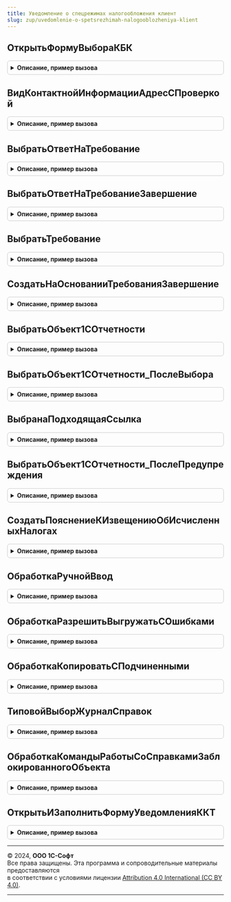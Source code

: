 ```yaml
---
title: Уведомление о спецрежимах налогообложения клиент
slug: zup/uvedomlenie-o-spetsrezhimah-nalogooblozheniya-klient
---
```



## ОткрытьФормуВыбораКБК
<details style="margin: 1em 0; padding: 0.5em; border: 1px solid #ccc; border-radius: 6px;">

<summary style="font-weight: bold; cursor: pointer;">Описание, пример вызова</summary>

```bsl

Процедура ОткрытьФормуВыбораКБК(Форма, Область, ЕстьМногостраничность, СтандартнаяОбработка, ОповещениеОВыборе = Неопределено) Экспорт
```

Пример вызова
```bsl
УведомлениеОСпецрежимахНалогообложенияКлиент.ОткрытьФормуВыбораКБК(Форма, Область, ЕстьМногостраничность, СтандартнаяОбработка, ОповещениеОВыборе);
```
</details>

## ВидКонтактнойИнформацииАдресСПроверкой
<details style="margin: 1em 0; padding: 0.5em; border: 1px solid #ccc; border-radius: 6px;">

<summary style="font-weight: bold; cursor: pointer;">Описание, пример вызова</summary>

```bsl

Функция ВидКонтактнойИнформацииАдресСПроверкой() Экспорт
```

Пример вызова
```bsl
Результат = УведомлениеОСпецрежимахНалогообложенияКлиент.ВидКонтактнойИнформацииАдресСПроверкой() 
```
</details>

## ВыбратьОтветНаТребование
<details style="margin: 1em 0; padding: 0.5em; border: 1px solid #ccc; border-radius: 6px;">

<summary style="font-weight: bold; cursor: pointer;">Описание, пример вызова</summary>

```bsl

Процедура ВыбратьОтветНаТребование(Форма) Экспорт
```

Пример вызова
```bsl
УведомлениеОСпецрежимахНалогообложенияКлиент.ВыбратьОтветНаТребование(Форма) 
```
</details>

## ВыбратьОтветНаТребованиеЗавершение
<details style="margin: 1em 0; padding: 0.5em; border: 1px solid #ccc; border-radius: 6px;">

<summary style="font-weight: bold; cursor: pointer;">Описание, пример вызова</summary>

```bsl

Процедура ВыбратьОтветНаТребованиеЗавершение(ОтветНаТребование, Форма) Экспорт
```

Пример вызова
```bsl
УведомлениеОСпецрежимахНалогообложенияКлиент.ВыбратьОтветНаТребованиеЗавершение(ОтветНаТребование, Форма) 
```
</details>

## ВыбратьТребование
<details style="margin: 1em 0; padding: 0.5em; border: 1px solid #ccc; border-radius: 6px;">

<summary style="font-weight: bold; cursor: pointer;">Описание, пример вызова</summary>

```bsl

Процедура ВыбратьТребование(Форма) Экспорт
```

Пример вызова
```bsl
УведомлениеОСпецрежимахНалогообложенияКлиент.ВыбратьТребование(Форма) 
```
</details>

## СоздатьНаОснованииТребованияЗавершение
<details style="margin: 1em 0; padding: 0.5em; border: 1px solid #ccc; border-radius: 6px;">

<summary style="font-weight: bold; cursor: pointer;">Описание, пример вызова</summary>

```bsl

Процедура СоздатьНаОснованииТребованияЗавершение(Требование, Форма) Экспорт
```

Пример вызова
```bsl
УведомлениеОСпецрежимахНалогообложенияКлиент.СоздатьНаОснованииТребованияЗавершение(Требование, Форма) 
```
</details>

## ВыбратьОбъект1СОтчетности
<details style="margin: 1em 0; padding: 0.5em; border: 1px solid #ccc; border-radius: 6px;">

<summary style="font-weight: bold; cursor: pointer;">Описание, пример вызова</summary>

```bsl

Процедура ВыбратьОбъект1СОтчетности(ВыполняемоеОповещение, Форма, Раздел) Экспорт
```

Пример вызова
```bsl
УведомлениеОСпецрежимахНалогообложенияКлиент.ВыбратьОбъект1СОтчетности(ВыполняемоеОповещение, Форма, Раздел) 
```
</details>

## ВыбратьОбъект1СОтчетности_ПослеВыбора
<details style="margin: 1em 0; padding: 0.5em; border: 1px solid #ccc; border-radius: 6px;">

<summary style="font-weight: bold; cursor: pointer;">Описание, пример вызова</summary>

```bsl

Процедура ВыбратьОбъект1СОтчетности_ПослеВыбора(ВыбранныйОбъект, ВходящийКонтекст) Экспорт
```

Пример вызова
```bsl
УведомлениеОСпецрежимахНалогообложенияКлиент.ВыбратьОбъект1СОтчетности_ПослеВыбора(ВыбранныйОбъект, ВходящийКонтекст) 
```
</details>

## ВыбранаПодходящаяСсылка
<details style="margin: 1em 0; padding: 0.5em; border: 1px solid #ccc; border-radius: 6px;">

<summary style="font-weight: bold; cursor: pointer;">Описание, пример вызова</summary>

```bsl

Функция ВыбранаПодходящаяСсылка(ВыбранныйОбъект, ВходящийКонтекст) Экспорт
```

Пример вызова
```bsl
Результат = УведомлениеОСпецрежимахНалогообложенияКлиент.ВыбранаПодходящаяСсылка(ВыбранныйОбъект, ВходящийКонтекст));
```
</details>

## ВыбратьОбъект1СОтчетности_ПослеПредупреждения
<details style="margin: 1em 0; padding: 0.5em; border: 1px solid #ccc; border-radius: 6px;">

<summary style="font-weight: bold; cursor: pointer;">Описание, пример вызова</summary>

```bsl

Процедура ВыбратьОбъект1СОтчетности_ПослеПредупреждения(ВходящийКонтекст) Экспорт
```

Пример вызова
```bsl
УведомлениеОСпецрежимахНалогообложенияКлиент.ВыбратьОбъект1СОтчетности_ПослеПредупреждения(ВходящийКонтекст) 
```
</details>

## СоздатьПояснениеКИзвещениюОбИсчисленныхНалогах
<details style="margin: 1em 0; padding: 0.5em; border: 1px solid #ccc; border-radius: 6px;">

<summary style="font-weight: bold; cursor: pointer;">Описание, пример вызова</summary>

```bsl

Процедура СоздатьПояснениеКИзвещениюОбИсчисленныхНалогах(Форма, Ссылка) Экспорт
```

Пример вызова
```bsl
УведомлениеОСпецрежимахНалогообложенияКлиент.СоздатьПояснениеКИзвещениюОбИсчисленныхНалогах(Форма, Ссылка) 
```
</details>

## ОбработкаРучнойВвод
<details style="margin: 1em 0; padding: 0.5em; border: 1px solid #ccc; border-radius: 6px;">

<summary style="font-weight: bold; cursor: pointer;">Описание, пример вызова</summary>

```bsl

Процедура ОбработкаРучнойВвод(Форма) Экспорт
```

Пример вызова
```bsl
УведомлениеОСпецрежимахНалогообложенияКлиент.ОбработкаРучнойВвод(Форма) 
```
</details>

## ОбработкаРазрешитьВыгружатьСОшибками
<details style="margin: 1em 0; padding: 0.5em; border: 1px solid #ccc; border-radius: 6px;">

<summary style="font-weight: bold; cursor: pointer;">Описание, пример вызова</summary>

```bsl

Процедура ОбработкаРазрешитьВыгружатьСОшибками(Форма) Экспорт
```

Пример вызова
```bsl
УведомлениеОСпецрежимахНалогообложенияКлиент.ОбработкаРазрешитьВыгружатьСОшибками(Форма) 
```
</details>

## ОбработкаКопироватьСПодчиненными
<details style="margin: 1em 0; padding: 0.5em; border: 1px solid #ccc; border-radius: 6px;">

<summary style="font-weight: bold; cursor: pointer;">Описание, пример вызова</summary>

```bsl

Процедура ОбработкаКопироватьСПодчиненными(Форма) Экспорт
```

Пример вызова
```bsl
УведомлениеОСпецрежимахНалогообложенияКлиент.ОбработкаКопироватьСПодчиненными(Форма) 
```
</details>

## ТиповойВыборЖурналСправок
<details style="margin: 1em 0; padding: 0.5em; border: 1px solid #ccc; border-radius: 6px;">

<summary style="font-weight: bold; cursor: pointer;">Описание, пример вызова</summary>

```bsl

Функция ТиповойВыборЖурналСправок(Форма, Область, СтандартнаяОбработка) Экспорт
```

Пример вызова
```bsl
Результат = УведомлениеОСпецрежимахНалогообложенияКлиент.ТиповойВыборЖурналСправок(Форма, Область, СтандартнаяОбработка) 
```
</details>

## ОбработкаКомандыРаботыСоСправкамиЗаблокированногоОбъекта
<details style="margin: 1em 0; padding: 0.5em; border: 1px solid #ccc; border-radius: 6px;">

<summary style="font-weight: bold; cursor: pointer;">Описание, пример вызова</summary>

```bsl

Процедура ОбработкаКомандыРаботыСоСправкамиЗаблокированногоОбъекта(Команда, Форма) Экспорт
```

Пример вызова
```bsl
УведомлениеОСпецрежимахНалогообложенияКлиент.ОбработкаКомандыРаботыСоСправкамиЗаблокированногоОбъекта(Команда, Форма) 
```
</details>

## ОткрытьИЗаполнитьФормуУведомленияККТ
<details style="margin: 1em 0; padding: 0.5em; border: 1px solid #ccc; border-radius: 6px;">

<summary style="font-weight: bold; cursor: pointer;">Описание, пример вызова</summary>

```bsl

// Устарела. Следует использовать
// УведомлениеОСпецрежимахНалогообложенияИнтеграцияКлиент.ОткрытьИЗаполнитьФормуУведомленияККТ().
//
Процедура ОткрытьИЗаполнитьФормуУведомленияККТ(ДанныеЗаполнения, ИмяФормы = "Форма2018_1") Экспорт
```

Пример вызова
```bsl
УведомлениеОСпецрежимахНалогообложенияКлиент.ОткрытьИЗаполнитьФормуУведомленияККТ(ДанныеЗаполнения, ИмяФормы);
```
</details>

---

© 2024, **ООО 1С-Софт**  
Все права защищены. Эта программа и сопроводительные материалы предоставляются  
в соответствии с условиями лицензии [Attribution 4.0 International (CC BY 4.0)](https://creativecommons.org/licenses/by/4.0/legalcode).

---
